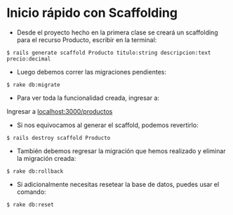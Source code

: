 # Inicio rápido con Scaffolding

* Desde el proyecto hecho en la primera clase se creará un scaffolding para el recurso Producto, escribir en la terminal:

```console
$ rails generate scaffold Producto titulo:string descripcion:text precio:decimal
```

* Luego debemos correr las migraciones pendientes:

```console
$ rake db:migrate
```

* Para ver toda la funcionalidad creada, ingresar a:

Ingresar a [localhost:3000/productos](http://localhost:3000/productos)


* Si nos equivocamos al generar el scaffold, podemos revertirlo:

```console
$ rails destroy scaffold Producto
```

* También debemos regresar la migración que hemos realizado y eliminar la migración creada:

```console
$ rake db:rollback
```

* Si adicionalmente necesitas resetear la base de datos, puedes usar el comando:

```console
$ rake db:reset
```